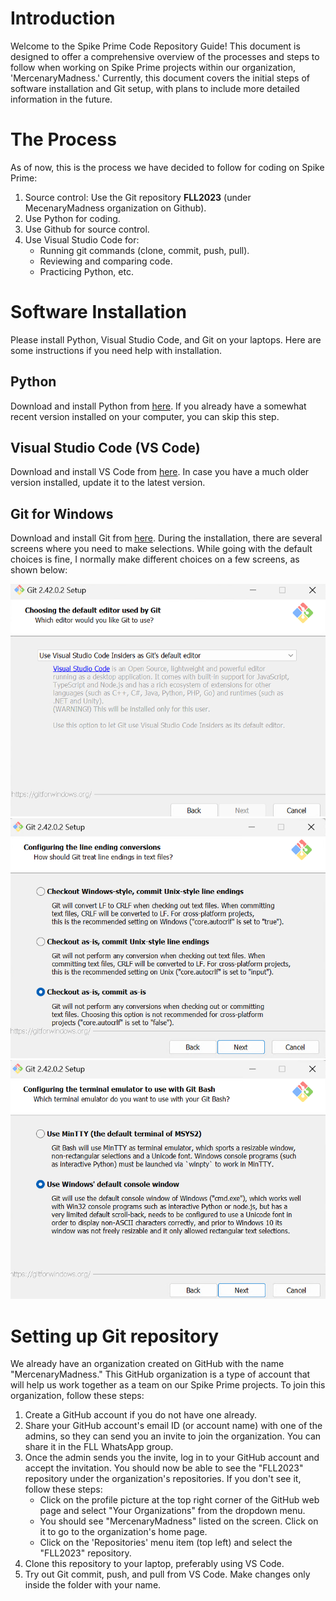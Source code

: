 # Introduction
Welcome to the Spike Prime Code Repository Guide! This document is designed to offer a comprehensive overview of the processes and steps to follow when working on Spike Prime projects within our organization, 'MercenaryMadness.' Currently, this document covers the initial steps of software installation and Git setup, with plans to include more detailed information in the future.

# The Process
As of now, this is the process we have decided to follow for coding on Spike Prime:
1. Source control: Use the Git repository **FLL2023** (under MecenaryMadness organization on Github). 
1. Use Python for coding.
2. Use Github for source control.
3. Use Visual Studio Code for:
    - Running git commands (clone, commit, push, pull).
    - Reviewing and comparing code.
    - Practicing Python, etc.

# Software Installation
Please install Python, Visual Studio Code, and Git on your laptops. Here are some instructions if you need help with installation.

## Python
Download and install Python from [here](https://www.python.org/downloads/). If you already have a somewhat recent version installed on your computer, you can skip this step.

## Visual Studio Code (VS Code)
Download and install VS Code from [here](https://code.visualstudio.com/download). In case you have a much older version installed, update it to the latest version.

## Git for Windows
Download and install Git from [here](https://gitforwindows.org/). During the installation, there are several screens where you need to make selections. While going with the default choices is fine, I normally make different choices on a few screens, as shown below:

![Alt text](image-1.png)
![Alt text](image-2.png)
![Alt text](image-3.png)

# Setting up Git repository
We already have an organization created on GitHub with the name "MercenaryMadness." This GitHub organization is a type of account that will help us work together as a team on our Spike Prime projects. To join this organization, follow these steps:
1. Create a GitHub account if you do not have one already.
2. Share your GitHub account's email ID (or account name) with one of the admins, so they can send you an invite to join the organization. You can share it in the FLL WhatsApp group.
3. Once the admin sends you the invite, log in to your GitHub account and accept the invitation. You should now be able to see the "FLL2023" repository under the organization's repositories. If you don't see it, follow these steps:
    - Click on the profile picture at the top right corner of the GitHub web page and select "Your Organizations" from the dropdown menu.
    - You should see "MercenaryMadness" listed on the screen. Click on it to go to the organization's home page.
    - Click on the 'Repositories' menu item (top left) and select the "FLL2023" repository.
4. Clone this repository to your laptop, preferably using VS Code.
5. Try out Git commit, push, and pull from VS Code. Make changes only inside the folder with your name.
